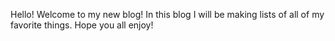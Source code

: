 Hello! Welcome to my new blog! In this blog I will be making lists of all of my favorite things. Hope you all enjoy!
